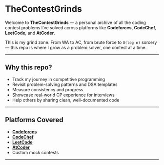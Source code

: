 # TheContestGrinds

Welcome to **TheContestGrinds** — a personal archive of all the coding contest problems I've solved across platforms like **Codeforces**, **CodeChef**, **LeetCode**, and **AtCoder**.

This is my grind zone. From WA to AC, from brute force to `O(log n)` sorcery — this repo is where I grow as a problem solver, one contest at a time. 

---

## Why this repo?

- Track my journey in competitive programming
- Revisit problem-solving patterns and DSA templates
- Measure consistency and progress
- Showcase real-world CP experience for interviews
- Help others by sharing clean, well-documented code

---

## Platforms Covered

- [**Codeforces**](https://codeforces.com/profile/cererus9)
- [**CodeChef**](https://www.codechef.com/users/epic_hawks_16)
- [**LeetCode**](https://leetcode.com/u/Navneet-CereCode/)
- [**AtCoder**](https://atcoder.jp/users/cerecode)
- Custom mock contests

---
